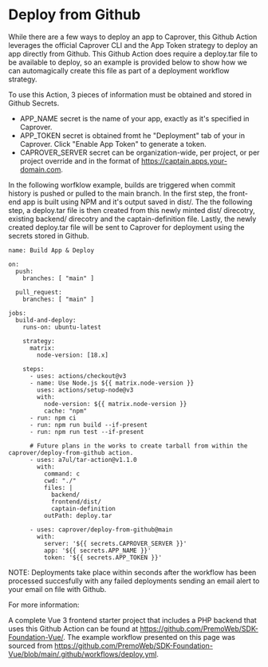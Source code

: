 # Deploy from Github

While there are a few ways to deploy an app to Caprover, this Github Action leverages the official Caprover CLI and the App Token strategy to deploy an app directly from Github. 
This Github Action does require a deploy.tar file to be available to deploy, so an example is provided below to show how we can automagically create this file as part of a deployment workflow strategy.

To use this Action, 3 pieces of information must be obtained and stored in Github Secrets.

- APP_NAME secret is the name of your app, exactly as it's specified in Caprover.
- APP_TOKEN secret is obtained fromt he "Deployment" tab of your in Caprover. Click "Enable App Token" to generate a token.
- CAPROVER_SERVER secret can be organization-wide, per project, or per project override and in the format of https://captain.apps.your-domain.com.

In the following worfklow example, builds are triggered when commit history is pushed or pulled to the main branch. In the first step, the front-end app is built using NPM and it's output saved in dist/. The the following step, a deploy.tar file is then created from this newly minted dist/ direcotry, existing backend/ direcotry and the captain-definition file. Lastly, the newly created deploy.tar file will be sent to Caprover for deployment using the secrets stored in Github.

```
name: Build App & Deploy

on:
  push:
    branches: [ "main" ]

  pull_request:
    branches: [ "main" ]

jobs:
  build-and-deploy:
    runs-on: ubuntu-latest

    strategy:
      matrix:
        node-version: [18.x]

    steps:
      - uses: actions/checkout@v3
      - name: Use Node.js ${{ matrix.node-version }}
        uses: actions/setup-node@v3
        with:
          node-version: ${{ matrix.node-version }}
          cache: "npm"
      - run: npm ci
      - run: npm run build --if-present
      - run: npm run test --if-present

      # Future plans in the works to create tarball from within the caprover/deploy-from-github action.
      - uses: a7ul/tar-action@v1.1.0
        with:
          command: c
          cwd: "./"
          files: |
            backend/
            frontend/dist/
            captain-definition
          outPath: deploy.tar

      - uses: caprover/deploy-from-github@main
        with:
          server: '${{ secrets.CAPROVER_SERVER }}'
          app: '${{ secrets.APP_NAME }}'
          token: '${{ secrets.APP_TOKEN }}'

```

NOTE: Deployments take place within seconds after the workflow has been processed succesfully with any failed deployments sending an email alert to your email on file with Github.

For more information:

A complete Vue 3 frontend starter project that includes a PHP backend that uses this Github Action can be found at https://github.com/PremoWeb/SDK-Foundation-Vue/.
The example workflow presented on this page was sourced from https://github.com/PremoWeb/SDK-Foundation-Vue/blob/main/.github/workflows/deploy.yml.